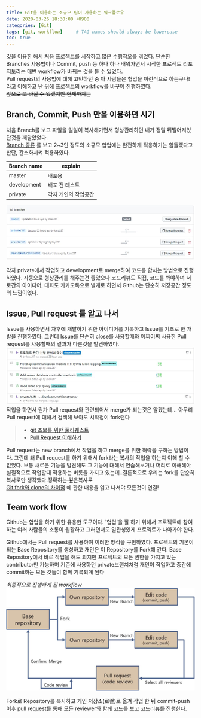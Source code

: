 ```yaml
---
title: Git을 이용하는 소규모 팀이 사용하는 워크플로우
date: 2020-03-26 18:30:00 +0900
categories: [Git]
tags: [git, workflow]     # TAG names should always be lowercase
toc: true
---
```


깃을 이용한 해서 처음 프로젝트를 시작하고 많은 수행착오를 겪었다.
단순한 Branches 사용법이나 Commit, push 등 하나 하나 배워가면서 시작한 프로젝트 리포지토리는 매번 workflow가 바뀌는 것을 볼 수 있었다.  
Pull request의 사용법에 대해 고민하던 중 아 사람들은 협업을 이런식으로 하는구나! 라고 이해하고 난 뒤에 프로젝트의 workflow를 바꾸어 진행하였다.  
~~앞으로 또 바뀔 수 있겠지만 현재까지는~~

## Branch, Commit, Push 만을 이용하던 시기

처음 Branch를 보고 파일을 일일이 복사해가면서 형상관리하던 내가 정말 뒤떨어져있단것을 깨달았었다.  
[Branch 종류](https://gmlwjd9405.github.io/2018/05/11/types-of-git-branch.html)
를 보고 2~3인 정도의 소규모 협업에는 완전하게 적용하기는 힘들겠다고 판단, 간소화시켜 적용하였다.  

Branch name | explain
------------|---------
master      | 배포용
development | 배포 전 테스트
private     | 각자 개인의 작업공간

![초기 브랜치 사용](/assets/img/20-03-26_init_team_workflow.JPG)


각자 private에서 작업하고 development로 merge하여 코드를 합치는 방법으로 진행하였다.
자동으로 형상관리를 해주는건 좋았으나 코드리뷰도 직접, 코드를 봐야하며 서로간의 아이디어, 대화도 카카오톡으로 별개로 하면서 Github는 단순히 저장공간 정도의 느낌이었다.

## Issue, Pull request 를 알고 나서

Issue를 사용하면서 차후에 개발하기 위한 아이디어를 기록하고 Issue를 기초로 한 개발을 진행하였다.
그런데 Issue를 단순히 close를 사용할때와 어찌어찌 사용한 Pull request를 사용할때의 결과가 다른것을 발견하였다.  
![merge가 된것을 발견 close는 단순히 빨간색 금지마크가 뜬다](/assets/img/20-03-26_Issue_close_merge_diff.JPG)  
작업을 하면서 뭔가 Pull request와 관련되어서 merge가 되는것은 알겠는데... 아무리 Pull request에 대해서 검색해 보아도 시작점이 fork랜다

>* [git 초보를 위한 풀리퀘스트](https://wayhome25.github.io/git/2017/07/08/git-first-pull-request-story/)
>* [Pull Request 이해하기](https://velog.io/@zansol/Pull-Request-%EC%9D%B4%ED%95%B4%ED%95%98%EA%B8%B0)

Pull request는 new branch에서 작업을 하고 merge를 위한 허락을 구하는 방법이다.
그런데 왜 Pull request를 하기 위해서 fork라는 복사의 작업을 하는지 이해 할 수 없었다. 
보통 새로운 기능을 발견해도 그 기능에 대해서 연습해보거나 머리로 이해해야 실질적으로 작업할때 적용하는 버릇을 가지고 있는데..결론적으로 우리는 fork를 단순히 복사로만 생각했다.~~정확히는 깊은복사로~~  
[Git fork와 clone의 차이점](https://velog.io/@imacoolgirlyo/Git-fork%EC%99%80-clone-%EC%9D%98-%EC%B0%A8%EC%9D%B4%EC%A0%90-5sjuhwfzgp)
에 관한 내용을 읽고 나서야 모든것이 연결!

## Team work flow

Github는 협업을 하기 위한 유용한 도구이다.
'협업'을 잘 하기 위해서 프로젝트에 참여하는 여러 사람들의 소통이 원활하고 그러면서도 일관성있게 프로젝트가 나아가야 한다.

Github에서는 Pull request를 사용하여 이러한 방식을 구현하였다.
프로젝트의 기본이 되는 Base Repository를 생성하고 개인은 이 Repository를 Fork해 간다.
Base Repository에서 바로 작업을 해도 되지만 프로젝트의 모든 권한을 가지고 있는 contributor만 가능하며 기존에 사용하던 private브랜치처럼 개인이 작업하고 중간에 commit하는 모든 것들이 함께 기록되게 된다  

*최종적으로 진행하게 된 workflow*  
![적용한 team workflow](/assets/img/20-03-26_team_workflow.jpg) 

Fork로 Repository를 복사하고 개인 저장소(로컬)로 옮겨 작업 한 뒤 commit-push 이후 pull request를 통해 모든 reviewer와 함께 코드를 보고 코드리뷰를 진행한다.
